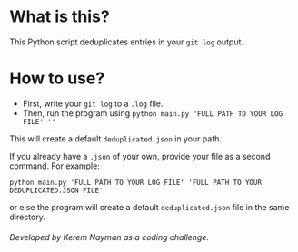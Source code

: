 # What is this?

This Python script deduplicates entries in your `git log` output.

# How to use?

- First, write your `git log` to a `.log` file.
- Then, run the program using `python main.py 'FULL PATH TO YOUR LOG FILE' ''`

This will create a default `deduplicated.json` in your path.

If you already have a `.json` of your own, provide your file as a second command. For example:

`python main.py 'FULL PATH TO YOUR LOG FILE' 'FULL PATH TO YOUR DEDUPLICATED.JSON FILE'`

or else the program will create a default `deduplicated.json` file in the same directory.

###### Developed by Kerem Nayman as a coding challenge.
